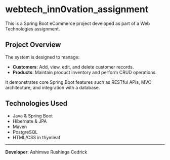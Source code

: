 ﻿# webtech_inn0vation_assignment
  

This is a Spring Boot eCommerce project developed as part of a Web Technologies assignment.

## Project Overview

The system is designed to manage:

- **Customers**: Add, view, edit, and delete customer records.
- **Products**: Maintain product inventory and perform CRUD operations.

It demonstrates core Spring Boot features such as RESTful APIs, MVC architecture, and integration with a database.

## Technologies Used

- Java & Spring Boot
- Hibernate & JPA
- Maven
- PostgreSQL
- HTML/CSS in thymleaf

---

**Developer**: Ashimwe Rushinga Cedrick  

